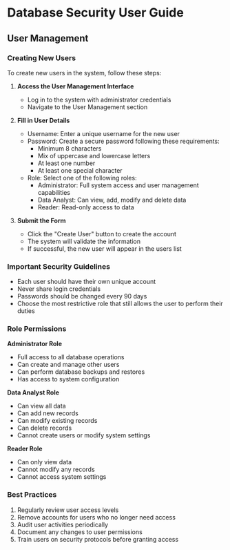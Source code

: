 # Database Security User Guide

## User Management

### Creating New Users


To create new users in the system, follow these steps:

1. **Access the User Management Interface**
   - Log in to the system with administrator credentials
   - Navigate to the User Management section

2. **Fill in User Details**
   - Username: Enter a unique username for the new user
   - Password: Create a secure password following these requirements:
     - Minimum 8 characters
     - Mix of uppercase and lowercase letters
     - At least one number
     - At least one special character
   - Role: Select one of the following roles:
     - Administrator: Full system access and user management capabilities
     - Data Analyst: Can view, add, modify and delete data
     - Reader: Read-only access to data

3. **Submit the Form**
   - Click the "Create User" button to create the account
   - The system will validate the information
   - If successful, the new user will appear in the users list

### Important Security Guidelines

- Each user should have their own unique account
- Never share login credentials
- Passwords should be changed every 90 days
- Choose the most restrictive role that still allows the user to perform their duties

### Role Permissions

**Administrator Role**
- Full access to all database operations
- Can create and manage other users
- Can perform database backups and restores
- Has access to system configuration

**Data Analyst Role**
- Can view all data
- Can add new records
- Can modify existing records
- Can delete records
- Cannot create users or modify system settings

**Reader Role**
- Can only view data
- Cannot modify any records
- Cannot access system settings

### Best Practices

1. Regularly review user access levels
2. Remove accounts for users who no longer need access
3. Audit user activities periodically
4. Document any changes to user permissions
5. Train users on security protocols before granting access
